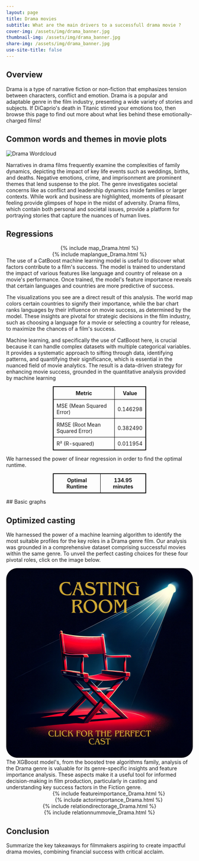 ```yaml
---
layout: page
title: Drama movies
subtitle: What are the main drivers to a successfull drama movie ? 
cover-img: /assets/img/drama_banner.jpg
thumbnail-img: /assets/img/drama_banner.jpg
share-img: /assets/img/drama_banner.jpg
use-site-title: false
---
```

  

## Overview
Drama is a type of narrative fiction or non-fiction that emphasizes tension between characters, conflict and emotion. Drama is a popular and adaptable genre in the film industry, presenting a wide variety of stories and subjects. If DiCaprio's death in Titanic stirred your emotions too, then browse this page to find out more about what lies behind these emotionally-charged films!


## Common words and themes in movie plots
![Drama Wordcloud](/assets/img/wordclouds/empath/Drama_wordcloud.png)

Narratives in drama films frequently examine the complexities of family dynamics, depicting the impact of key life events such as weddings, births, and deaths. Negative emotions, crime, and imprisonment are prominent themes that lend suspense to the plot. The genre investigates societal concerns like as conflict and leadership dynamics inside families or larger contexts. While work and business are highlighted, moments of pleasant feeling provide glimpses of hope in the midst of adversity. Drama films, which contain both personal and societal issues, provide a platform for portraying stories that capture the nuances of human lives.


## Regressions
<div style="width: 100%;display: flex; justify-content: center;">
  {% include map_Drama.html %}
</div>
<div style="width: 100%;display: flex; justify-content: center;">
  {% include maplangue_Drama.html %}
</div>
The use of a CatBoost machine learning model is useful to discover what factors contribute to a film's success. The model is trained to understand the impact of various features like language and country of release on a movie's performance. Once trained, the model's feature importance reveals that certain languages and countries are more predictive of success.

The visualizations you see are a direct result of this analysis. The world map colors certain countries to signify their importance, while the bar chart ranks languages by their influence on movie success, as determined by the model. These insights are pivotal for strategic decisions in the film industry, such as choosing a language for a movie or selecting a country for release, to maximize the chances of a film's success.

Machine learning, and specifically the use of CatBoost here, is crucial because it can handle complex datasets with multiple categorical variables. It provides a systematic approach to sifting through data, identifying patterns, and quantifying their significance, which is essential in the nuanced field of movie analytics. The result is a data-driven strategy for enhancing movie success, grounded in the quantitative analysis provided by machine learning

<div style="margin:auto; width:50%;">
    <table style="width:100%; border: 1px solid black; border-collapse: collapse;">
        <tr style="border: 1px solid black;">
            <th style="border: 1px solid black; padding: 8px;">Metric</th>
            <th style="border: 1px solid black; padding: 8px;">Value</th>
        </tr>
        <tr style="border: 1px solid black;">
            <td style="border: 1px solid black; padding: 8px;">MSE (Mean Squared Error)</td>
            <td style="border: 1px solid black; padding: 8px;">0.146298</td>
        </tr>
        <tr style="border: 1px solid black;">
            <td style="border: 1px solid black; padding: 8px;">RMSE (Root Mean Squared Error)</td>
            <td style="border: 1px solid black; padding: 8px;">0.382490</td>
        </tr>
        <tr style="border: 1px solid black;">
            <td style="border: 1px solid black; padding: 8px;">R² (R-squared)</td>
            <td style="border: 1px solid black; padding: 8px;">0.011954</td>
        </tr>
    </table>
</div>
We harnessed the power of linear regression in order to find the optimal runtime.
<div style="width:50%; margin-left: auto; margin-right: auto;">
    <table style="width:100%; border: 1px solid black; border-collapse: collapse;">
        <tr style="border: 1px solid black;">
            <th style="border: 1px solid black; padding: 8px;">Optimal Runtime</th>
            <th style="border: 1px solid black; padding: 8px;">134.95 minutes</th>
        </tr>
    </table>
</div>
## Basic graphs

## Optimized casting

We harnessed the power of a machine learning algorithm to identify the most suitable profiles for the key roles in a Drama genre film. Our analysis was grounded in a comprehensive dataset comprising successful movies within the same genre. To unveil the perfect casting choices for these four pivotal roles, click on the image below.

<div style="width: 100%;display: flex; justify-content: center;">
  <a href="/cast.html"><img src="/assets/img/casting.png" alt="cast" style="width:512px;height:512px;border-radius: 30px;"></a>
</div>
The XGBoost model's, from the boosted tree algorithms family, analysis of the Drama genre is valuable for its genre-specific insights and feature importance analysis. These aspects make it a useful tool for informed decision-making in film production, particularly in casting and understanding key success factors in the Fiction genre.

<div style="width: 110%;display: flex; justify-content: center;">
  {% include featureimportance_Drama.html %}
</div>
<div style="width: 110%;display: flex; justify-content: center;">
  {% include actorimportance_Drama.html %}
</div>
<div style="width: 100%;display: flex; justify-content: center;">
  {% include relationdirectorage_Drama.html %}
</div>
<div style="width: 100%;display: flex; justify-content: center;">
  {% include relationnummovie_Drama.html %}
</div>


## Conclusion
Summarize the key takeaways for filmmakers aspiring to create impactful drama movies, combining financial success with critical acclaim.
    
  





